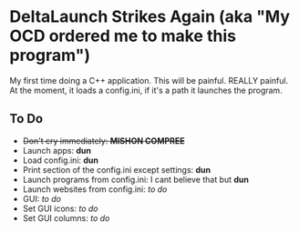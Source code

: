 # DeltaLaunch Strikes Again (aka "My OCD ordered me to make this program")
My first time doing a C++ application.
This will be painful. REALLY painful.
At the moment, it loads a config.ini, if it's a path it launches the program.

## To Do
* ~~Don't cry immediately: **MISHON COMPREE**~~
* Launch apps: **dun**
* Load config.ini: **dun**
* Print section of the config.ini except settings: **dun**
* Launch programs from config.ini: I cant believe that but **dun**
* Launch websites from config.ini: *to do*
* GUI: *to do*
* Set GUI icons: *to do*
* Set GUI columns: *to do*
